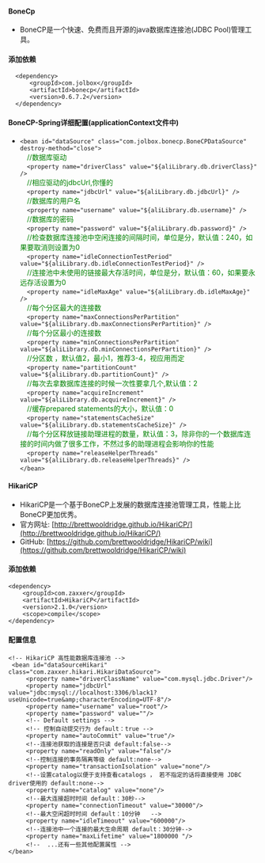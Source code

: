 #### BoneCp
* BoneCP是一个快速、免费而且开源的java数据库连接池(JDBC Pool)管理工具。

#### 添加依赖
```
  <dependency>  
      <groupId>com.jolbox</groupId>  
      <artifactId>bonecp</artifactId>  
      <version>0.6.7.2</version>  
  </dependency>  
```

#### BoneCP-Spring详细配置(applicationContext文件中)

* `<bean id="dataSource" class="com.jolbox.bonecp.BoneCPDataSource" destroy-method="close">`  
&emsp;<font color=green>//数据库驱动</font>  
&emsp;`<property name="driverClass" value="${aliLibrary.db.driverClass}" />`  
&emsp;<font color=green>//相应驱动的jdbcUrl,你懂的</font>  
&emsp;`<property name="jdbcUrl" value="${aliLibrary.db.jdbcUrl}" />`  
&emsp;<font color=green>//数据库的用户名</font>  
&emsp;`<property name="username" value="${aliLibrary.db.username}" />`  
&emsp;<font color=green>//数据库的密码</font>  
&emsp;`<property name="password" value="${aliLibrary.db.password}" />`  
&emsp;<font color=green>//检查数据库连接池中空闲连接的间隔时间，单位是分，默认值：240，如果要取消则设置为0</font>  
&emsp;`<property name="idleConnectionTestPeriod" value="${aliLibrary.db.idleConnectionTestPeriod}" />`  
&emsp;<font color=green>//连接池中未使用的链接最大存活时间，单位是分，默认值：60，如果要永远存活设置为0</font>  
&emsp;`<property name="idleMaxAge" value="${aliLibrary.db.idleMaxAge}" />`  
&emsp;<font color=green>//每个分区最大的连接数</font>  
&emsp;`<property name="maxConnectionsPerPartition" value="${aliLibrary.db.maxConnectionsPerPartition}" />`  
&emsp;<font color=green>//每个分区最小的连接数</font>  
&emsp;`<property name="minConnectionsPerPartition" value="${aliLibrary.db.minConnectionsPerPartition}" />`  
&emsp;<font color=green>//分区数 ，默认值2，最小1，推荐3-4，视应用而定</font>  
&emsp;`<property name="partitionCount" value="${aliLibrary.db.partitionCount}" />`  
&emsp;<font color=green>//每次去拿数据库连接的时候一次性要拿几个,默认值：2</font>   
&emsp;`<property name="acquireIncrement" value="${aliLibrary.db.acquireIncrement}" />`  
&emsp;<font color=green>//缓存prepared statements的大小，默认值：0</font>   
&emsp;`<property name="statementsCacheSize" value="${aliLibrary.db.statementsCacheSize}" />`  
&emsp;<font color=green>//每个分区释放链接助理进程的数量，默认值：3，除非你的一个数据库连接的时间内做了很多工作，不然过多的助理进程会影响你的性能</font>  
&emsp;`<property name="releaseHelperThreads" value="${aliLibrary.db.releaseHelperThreads}" />`  
`</bean>`

#### HikariCP

* HikariCP是一个基于BoneCP上发展的数据库连接池管理工具，性能上比BoneCP更加优秀。
* 官方网址: [http://brettwooldridge.github.io/HikariCP/](http://brettwooldridge.github.io/HikariCP/)
* GitHub: [https://github.com/brettwooldridge/HikariCP/wiki](https://github.com/brettwooldridge/HikariCP/wiki)

#### 添加依赖

```
<dependency>
    <groupId>com.zaxxer</groupId>
    <artifactId>HikariCP</artifactId>
    <version>2.1.0</version>
    <scope>compile</scope>
</dependency>
```

#### 配置信息

```
<!-- HikariCP 高性能数据库连接池 -->
 <bean id="dataSourceHikari" class="com.zaxxer.hikari.HikariDataSource">
     <property name="driverClassName" value="com.mysql.jdbc.Driver"/>
     <property name="jdbcUrl" value="jdbc:mysql://localhost:3306/black1?useUnicode=true&amp;characterEncoding=UTF-8"/>
     <property name="username" value="root"/>
     <property name="password" value=""/>
     <!-- Default settings -->
     <!-- 控制自动提交行为 default：true -->
     <property name="autoCommit" value="true"/>
     <!--连接池获取的连接是否只读 default:false-->
     <property name="readOnly" value="false"/>
     <!--控制连接的事务隔离等级 default:none-->
     <property name="transactionIsolation" value="none"/>
     <!--设置catalog以便于支持查看catalogs ， 若不指定的话将直接使用 JDBC driver使用的 default:none-->
     <property name="catalog" value="none"/>
     <!--最大连接超时时间 default：30秒-->
     <property name="connectionTimeout" value="30000"/>
     <!--最大空闲超时时间 default：10分钟   -->
     <property name="idleTimeout" value="600000"/>
     <!--连接池中一个连接的最大生命周期 default：30分钟-->
     <property name="maxLifetime" value="1800000 "/>
     <!--  ...还有一些其他配置属性 -->
</bean>
```
